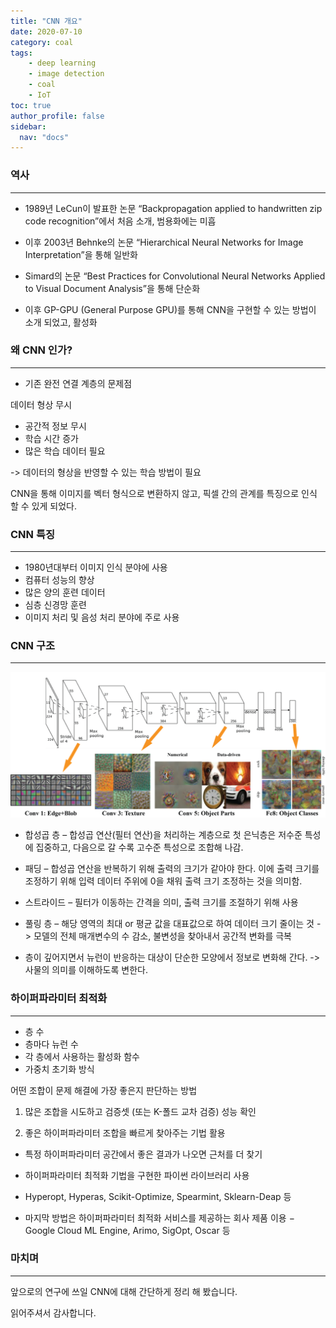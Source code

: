 ```yaml
---
title: "CNN 개요"
date: 2020-07-10
category: coal
tags:
    - deep learning
    - image detection
    - coal
    - IoT
toc: true
author_profile: false
sidebar:
  nav: "docs"
---
```




### 역사

---

* 1989년 LeCun이 발표한 논문 “Backpropagation applied to handwritten zip code recognition”에서 처음 소개, 범용화에는 미흡

* 이후 2003년 Behnke의 논문 “Hierarchical Neural Networks for Image Interpretation”을 통해 일반화

* Simard의 논문 “Best Practices for Convolutional Neural Networks Applied to Visual Document Analysis”을 통해 단순화  

* 이후 GP-GPU (General Purpose GPU)를 통해 CNN을 구현할 수 있는 방법이 소개 되었고, 활성화


### 왜 CNN 인가? 
---

* 기존 완전 연결 계층의 문제점

데이터 형상 무시

- 공간적 정보 무시
- 학습 시간 증가
- 많은 학습 데이터 필요

-> 데이터의 형상을 반영할 수 있는 학습 방법이 필요

CNN을 통해 이미지를 벡터 형식으로 변환하지 않고, 픽셀 간의 관계를 특징으로 인식 할 수 있게 되었다.


### CNN 특징
---

- 1980년대부터 이미지 인식 분야에 사용
- 컴퓨터 성능의 향상
- 많은 양의 훈련 데이터
- 심층 신경망 훈련
- 이미지 처리 및 음성 처리 분야에 주로 사용

### CNN 구조
---

![](https://raw.githubusercontent.com/junha-lee/junha-lee.github.io/main/assets/images/cnn.png)

* 합성곱 층 – 합성곱 연산(필터 연산)을 처리하는 계층으로 첫 은닉층은 저수준 특성에 집중하고, 다음으로 갈 수록 고수준 특성으로 조합해 나감.

* 패딩 – 합성곱 연산을 반복하기 위해 출력의 크기가 같아야 한다. 이에 출력 크기를 조정하기 위해 입력 데이터 주위에 0을 채워 출력 크기 조정하는 것을 의미함.

* 스트라이드 – 필터가 이동하는 간격을 의미, 출력 크기를 조절하기 위해 사용


* 풀링 층 – 해당 영역의 최대 or 평균 값을 대표값으로 하여 데이터 크기 줄이는 것 -> 모델의 전체 매개변수의 수 감소, 불변성을 찾아내서 공간적 변화를 극복

* 층이 깊어지면서 뉴런이 반응하는 대상이 단순한 모양에서 정보로 변화해 간다. -> 사물의 의미를 이해하도록 변한다.


### 하이퍼파라미터 최적화
---

* 층 수
* 층마다 뉴런 수
* 각 층에서 사용하는 활성화 함수
* 가중치 초기화 방식

 어떤 조합이 문제 해결에 가장 좋은지 판단하는 방법

1. 많은 조합을 시도하고 검증셋 (또는 K-폴드 교차 검증) 성능 확인

2. 좋은 하이퍼파라미터 조합을 빠르게 찾아주는 기법 활용

- 특정 하이퍼파라미터 공간에서 좋은 결과가 나오면 근처를 더 찾기

- 하이퍼파라미터 최적화 기법을 구현한 파이썬 라이브러리 사용
* Hyperopt, Hyperas, Scikit-Optimize, Spearmint, Sklearn-Deap 등

- 마지막 방법은 하이퍼파라미터 최적화 서비스를 제공하는 회사 제품 이용
− Google Cloud ML Engine, Arimo, SigOpt, Oscar 등


### 마치며
---

앞으로의 연구에 쓰일 CNN에 대해 간단하게 정리 해 봤습니다.

읽어주셔서 감사합니다.
